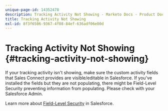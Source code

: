 ```yaml
---
unique-page-id: 14352478
description: Tracking Activity Not Showing - Marketo Docs - Product Documentation
title: Tracking Activity Not Showing
exl-id: 8f3f6506-9367-4f08-84ef-636adf06e00d
---
```

# Tracking Activity Not Showing {#tracking-activity-not-showing}

If your tracking activity isn't showing, make sure the custom activity fields that Sales Connect provides are visible/editable in Salesforce. If you've installed the fields but they are not populating, there might be Field-Level Security preventing information from populating. Please check with your Salesforce Admin.

Learn more about [Field-Level Security](https://help.salesforce.com/articleView?id=admin_fls.htm&type=5) in Salesforce.

